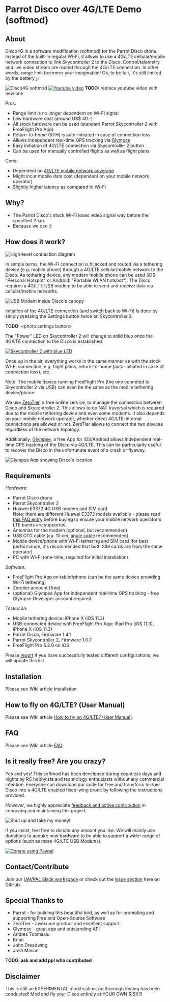 # Parrot Disco over 4G/LTE Demo (softmod)

## About
Disco4G is a software modification (softmod) for the Parrot Disco drone. Instead of the built-in regular Wi-Fi, it allows to use a 4G/LTE cellular/mobile network connection to link Skycontroller 2 to the Disco. Control/telemetry and live video stream are routed through the 4G/LTE connection. In other words, range limit becomes your imagination! Ok, to be fair, it's still limited by the battery ;)

![Disco4G softmod](https://image.ibb.co/dCDKP7/disco_lte_github.jpg) [![Youtube video](https://img.youtube.com/vi/1Txyy7Xstms/0.jpg)](https://www.youtube.com/watch?v=1Txyy7Xstms)
**TODO:** replace youtube video with new one

Pros:
- Range limit is no longer dependent on Wi-Fi signal
- Low hardware cost (around US$ 40.-)
- All stock hardware can be used (standard Parrot Skycontroller 2 with FreeFlight Pro App)
- Return-to-home (RTH) is auto-initiated in case of connection loss
- Allows independent real-time GPS tracking via [Glympse](https://www.glympse.com/get-glympse-app/)
- Easy initiation of 4G/LTE connection via Skycontroller 2 button
- Can be used for manually controlled flights as well as flight plans

Cons:
- Dependent on [4G/LTE mobile network coverage](https://en.wikipedia.org/wiki/List_of_countries_by_4G_LTE_penetration) 
- Might incur mobile data cost (dependent on your mobile network operator)
- Slightly higher latency as compared to Wi-Fi

## Why?
- The Parrot Disco's stock Wi-Fi loses video signal way before the specified 2 km.
- Because we can :)

## How does it work?
![High-level connection diagram](https://preview.ibb.co/c8qPP7/disco4g_highlevel_diagram_end2end.png)

In simple terms, the Wi-Fi connection is hijacked and routed via a tethering device (e.g. mobile phone) through a 4G/LTE cellular/mobile network to the Disco. As tethering device, any modern mobile phone can be used (iOS: "Personal Hotspot" or Android: "Portable WLAN hotspot").
The Disco requires a 4G/LTE USB modem to be able to send and receive data via cellular/mobile networks.

![USB Modem inside Disco's canopy](https://preview.ibb.co/g5rgNS/modem_in_disco.jpg)

Initiation of the 4G/LTE connection (and switch back to Wi-Fi) is done by simply pressing the Settings button twice on Skycontroller 2.

**TODO:** <photo:settings button>

The "Power" LED on Skycontroller 2 will change to solid blue once the 4G/LTE connection to the Disco is established.

[![Skycontroller 2 with blue LED](https://image.ibb.co/f5Uz97/SC2_small_blue.jpg)](https://www.youtube.com/watch?v=SEz70ClCetM)

Once up in the air, everything works in the same manner as with the stock Wi-Fi connection, e.g. flight plans, return-to-home (auto-initiated in case of connection loss), etc.

Note: The mobile device running FreeFlight Pro (the one conneted to Skycontroller 2 via USB) can even be the same as the mobile tethering device/phone.

We use [ZeroTier](https://zerotier.com), a free online service, to manage the connection between Disco and Skycontroller 2. This allows to do NAT traversal which is required due to the mobile tethering device and even some modems. It also depends on your mobile network operator, whether direct 4G/LTE-internal connections are allowed or not. ZeroTier allows to connect the two devices regardless of the network topology.

Additionally, [Glympse](https://www.glympse.com/get-glympse-app/), a free App for iOS/Android allows independent real-time GPS tracking of the Disco via 4G/LTE. This can be particularily useful to recover the Disco in the unfortunate event of a crash or flyaway.

![Glympse App showing Disco's location](https://image.ibb.co/kwt4bn/discoglympse.png)

## Requirements
*Hardware:*
- Parrot Disco drone
- Parrot Skycontroller 2
- Huawei E3372 4G USB modem and SIM card\
Note: there are different Huawei E3372 models available - please read [this FAQ entry](#) before buying to ensure your mobile network operator's LTE bands are supported.
- Antennas for the modem (optional, but recommended)
- USB OTG cable (ca. 10 cm, [angle cable](https://www.aliexpress.com/wholesale?SearchText=USB+OTG+angle) recommended)
- Mobile device/phone with Wi-Fi tethering and SIM card (for best performance, it's recommended that both SIM cards are from the same operator)
- PC with Wi-Fi (one-time, required for initial installation)

*Software:*
- FreeFlight Pro App on tablet/phone (can be the same device providing Wi-Fi tethering)
- Zerotier account (free)
- (optional) Glympse App for independent real-time GPS tracking - free Glympse Developer account required

*Tested on:*
- Mobile tethering device: iPhone X (iOS 11.3)
- USB-connected device with FreeFlight Pro App: iPad Pro (iOS 11.3), iPhone X (iOS 11.3)
- Parrot Disco, Firmware 1.4.1
- Parrot Skycontroller 2, Firmware 1.0.7
- FreeFlight Pro 5.2.0 on iOS

Please [report](https://github.com/uavpal/disco4g/#contactcontribute) if you have successfully tested different configurations, we will update this list.

## Installation
Please see Wiki article [Installation](https://github.com/uavpal/disco4g/wiki/Installation).

## How to fly on 4G/LTE? (User Manual)
Please see Wiki article [How to fly on 4G/LTE? (User Manual)](https://github.com/uavpal/disco4g/wiki/How-to-fly-on-4G-LTE%3F-(User-Manual)).

## FAQ
Please see Wiki article [FAQ](https://github.com/uavpal/disco4g/wiki/FAQ).

## Is it really free? Are you crazy?
Yes and yes! This softmod has been developed during countless days and nights by RC hobbyists and technology enthusiasts without any commercial intention.
Everyone can download our code for free and transform his/her Disco into a 4G/LTE enabled fixed-wing drone by following the instructions provided.

_However_, we highly appreciate [feedback and active contribution](#contactcontribute) in improving and maintaining this project.

![Shut up and take my money!](http://image.ibb.co/cLw9SS/shut_up_and_take_my_money.jpg)

If you insist, feel free to donate any amount you like. We will mainly use donations to acquire new hardware to be able to support a wider range of options (such as more 4G/LTE USB Modems).

[![Donate using Paypal](https://www.paypalobjects.com/en_US/i/btn/btn_donateCC_LG.gif)](https://www.paypal.com/cgi-bin/webscr?cmd=_donations&business=GY3BTZPLPBB2W&lc=US&item_name=UAVPAL&cn=Add%20special%20instructions%3A&no_shipping=1&currency_code=USD&bn=PP-DonationsBF:btn_donateCC_LG.gif:NonHosted)

## Contact/Contribute
Join our [UAVPAL Slack workspace](https://join.slack.com/t/uavpal/shared_invite/enQtMzQ4NDA5NzU0MDM5LTcyNjVjMjdkMDU4ODYwYjJmZjg1MWJmMWQwYzQyOTYzZDJiNTYwNzY3MzFiMjQ1NmIwYWE2YjQ0NzdkYWFiMGQ) or check out the [issue section](https://github.com/uavpal/disco4g/issues) here on GitHub.

## Special Thanks to
- Parrot - for building this beautiful bird, as well as for promoting and supporting Free and Open-Source Software
- ZeroTier - awesome product and excellent support
- Glympse - great app and outstanding API
- Andres Toomsalu
- Brian
- John Dreadwing
- Josh Mason

**TODO: ask and add ppl who contributed**

## Disclaimer
This is still an EXPERIMENTAL modification, no thorough testing has been conducted! Mod and fly your Disco entirely at YOUR OWN RISK!!!


